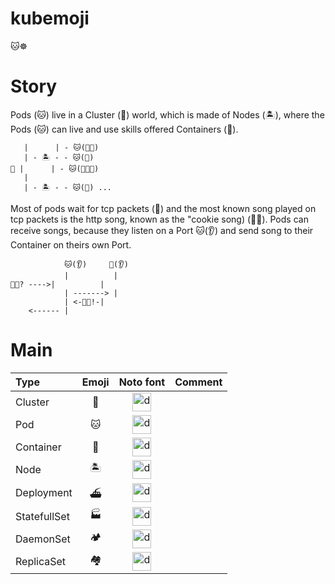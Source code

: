 # kubemoji

🐱☸ 

# Story 

Pods (🐱) live in a Cluster (🌌) world, which is made of Nodes (🏝), where the Pods (🐱) can live and use skills offered Containers (🧠).  
```
   |      | - 🐱(🧠🧠)
   | - 🏝 - - 🐱(🧠)
🌌 |      | - 🐱(🧠🧠🧠)
   |
   | - 🏝 - - 🐱(🧠) ...
```

Most of pods wait for tcp packets (🎵) and the most known song played on tcp packets is the http song, known as the "cookie song) (🍪🎵). Pods can receive songs, because they listen on a Port 🐱(👂) and send song to their Container on theirs own Port. 

```
            🐱(👂)     🧠(👂)
            |          |
🍪🎵? ---->|          |
            | -------> |   
            | <-🍪🎵!-|
    <------ | 
```

# Main 

| Type       | Emoji     | Noto font | Comment     |
| :------------- | :----------: | :----------: | -----------: |
| Cluster | 🌌 | <img src="https://noto-website-2.storage.googleapis.com/emoji/emoji_u1f30c.png" alt="drawing" width="30" height="30"/> | 
| Pod | 🐱 |   <img src="https://noto-website-2.storage.googleapis.com/emoji/emoji_u1f431.png" alt="drawing" width="30" height="30"/>  |
| Container | 🧠 | <img src="https://noto-website-2.storage.googleapis.com/emoji/emoji_u1f9e0.png" alt="drawing" width="30" height="30"/> |
| Node | 🏝 | <img src="https://noto-website-2.storage.googleapis.com/emoji/emoji_u1f3dd.png" alt="drawing" width="30" height="30"/> |
| Deployment | ⛴ | <img src="https://noto-website-2.storage.googleapis.com/emoji/emoji_u26f4.png" alt="drawing" width="30" height="30"/> |
| StatefullSet | 🏭 | <img src="https://noto-website-2.storage.googleapis.com/emoji/emoji_u1f3ed.png" alt="drawing" width="30" height="30"/> |
| DaemonSet | 🏕 | <img src="https://noto-website-2.storage.googleapis.com/emoji/emoji_u1f3d5.png" alt="drawing" width="30" height="30"/> |
| ReplicaSet | 🏘 | <img src="https://noto-website-2.storage.googleapis.com/emoji/emoji_u1f3d8.png" alt="drawing" width="30" height="30"/>
